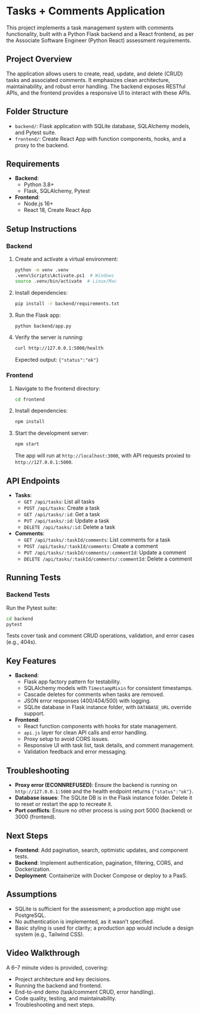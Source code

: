 # Tasks + Comments Application

This project implements a task management system with comments functionality, built with a Python Flask backend and a React frontend, as per the Associate Software Engineer (Python React) assessment requirements.

## Project Overview

The application allows users to create, read, update, and delete (CRUD) tasks and associated comments. It emphasizes clean architecture, maintainability, and robust error handling. The backend exposes RESTful APIs, and the frontend provides a responsive UI to interact with these APIs.

## Folder Structure

- `backend/`: Flask application with SQLite database, SQLAlchemy models, and Pytest suite.
- `frontend/`: Create React App with function components, hooks, and a proxy to the backend.

## Requirements

- **Backend**:
  - Python 3.8+
  - Flask, SQLAlchemy, Pytest
- **Frontend**:
  - Node.js 16+
  - React 18, Create React App

## Setup Instructions

### Backend

1. Create and activate a virtual environment:
   ```bash
   python -m venv .venv
   .venv\Scripts\Activate.ps1  # Windows
   source .venv/bin/activate  # Linux/Mac
   ```
2. Install dependencies:
   ```bash
   pip install -r backend/requirements.txt
   ```
3. Run the Flask app:
   ```bash
   python backend/app.py
   ```
4. Verify the server is running:
   ```bash
   curl http://127.0.0.1:5000/health
   ```
   Expected output: `{"status":"ok"}`

### Frontend

1. Navigate to the frontend directory:
   ```bash
   cd frontend
   ```
2. Install dependencies:
   ```bash
   npm install
   ```
3. Start the development server:
   ```bash
   npm start
   ```
   The app will run at `http://localhost:3000`, with API requests proxied to `http://127.0.0.1:5000`.

## API Endpoints

- **Tasks**:
  - `GET /api/tasks`: List all tasks
  - `POST /api/tasks`: Create a task
  - `GET /api/tasks/:id`: Get a task
  - `PUT /api/tasks/:id`: Update a task
  - `DELETE /api/tasks/:id`: Delete a task
- **Comments**:
  - `GET /api/tasks/:taskId/comments`: List comments for a task
  - `POST /api/tasks/:taskId/comments`: Create a comment
  - `PUT /api/tasks/:taskId/comments/:commentId`: Update a comment
  - `DELETE /api/tasks/:taskId/comments/:commentId`: Delete a comment

## Running Tests

### Backend Tests
Run the Pytest suite:
```bash
cd backend
pytest
```
Tests cover task and comment CRUD operations, validation, and error cases (e.g., 404s).

## Key Features

- **Backend**:
  - Flask app factory pattern for testability.
  - SQLAlchemy models with `TimestampMixin` for consistent timestamps.
  - Cascade deletes for comments when tasks are removed.
  - JSON error responses (400/404/500) with logging.
  - SQLite database in Flask instance folder, with `DATABASE_URL` override support.
- **Frontend**:
  - React function components with hooks for state management.
  - `api.js` layer for clean API calls and error handling.
  - Proxy setup to avoid CORS issues.
  - Responsive UI with task list, task details, and comment management.
  - Validation feedback and error messaging.

## Troubleshooting

- **Proxy error (ECONNREFUSED)**: Ensure the backend is running on `http://127.0.0.1:5000` and the health endpoint returns `{"status":"ok"}`.
- **Database issues**: The SQLite DB is in the Flask instance folder. Delete it to reset or restart the app to recreate it.
- **Port conflicts**: Ensure no other process is using port 5000 (backend) or 3000 (frontend).

## Next Steps

- **Frontend**: Add pagination, search, optimistic updates, and component tests.
- **Backend**: Implement authentication, pagination, filtering, CORS, and Dockerization.
- **Deployment**: Containerize with Docker Compose or deploy to a PaaS.

## Assumptions

- SQLite is sufficient for the assessment; a production app might use PostgreSQL.
- No authentication is implemented, as it wasn’t specified.
- Basic styling is used for clarity; a production app would include a design system (e.g., Tailwind CSS).

## Video Walkthrough

A 6–7 minute video is provided, covering:
- Project architecture and key decisions.
- Running the backend and frontend.
- End-to-end demo (task/comment CRUD, error handling).
- Code quality, testing, and maintainability.
- Troubleshooting and next steps.